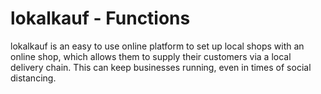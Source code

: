 # lokalkauf - Functions

lokalkauf is an easy to use online platform to set up local shops with an online shop, which allows them to supply their customers via a local delivery chain. This can keep businesses running, even in times of social distancing.

